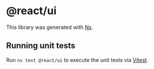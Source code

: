 # @react/ui

This library was generated with [Nx](https://nx.dev).

## Running unit tests

Run `nx test @react/ui` to execute the unit tests via [Vitest](https://vitest.dev/).
